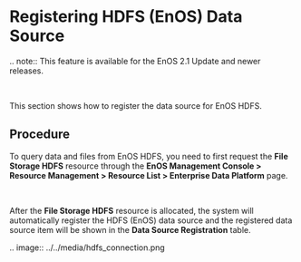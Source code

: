 # Registering HDFS (EnOS) Data Source

.. note:: This feature is available for the EnOS 2.1 Update and newer releases.

<br />

This section shows how to register the data source for EnOS HDFS.


## Procedure

To query data and files from EnOS HDFS, you need to first request the **File Storage HDFS** resource through the **EnOS Management Console > Resource Management > Resource List > Enterprise Data Platform** page.

<br />

After the **File Storage HDFS** resource is allocated, the system will automatically register the HDFS (EnOS) data source and the registered data source item will be shown in the **Data Source Registration** table.

.. image:: ../../media/hdfs_connection.png

<!--end-->
